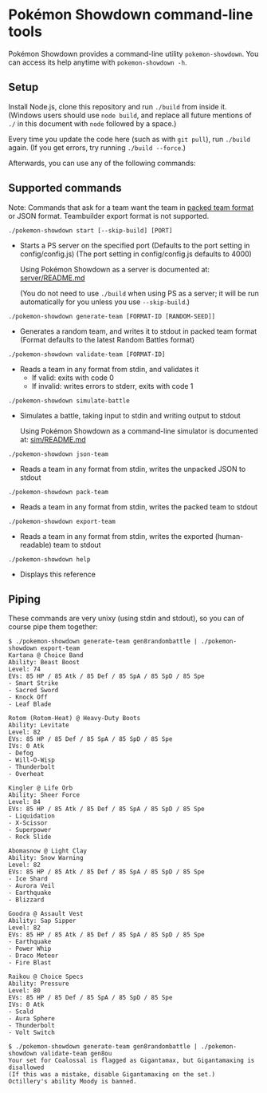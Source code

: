 Pokémon Showdown command-line tools
===================================

Pokémon Showdown provides a command-line utility `pokemon-showdown`. You can access its help anytime with `pokemon-showdown -h`.


Setup
-----

Install Node.js, clone this repository and run `./build` from inside it. (Windows users should use `node build`, and replace all future mentions of `./` in this document with `node` followed by a space.)

Every time you update the code here (such as with `git pull`), run `./build` again. (If you get errors, try running `./build --force`.)

Afterwards, you can use any of the following commands:


Supported commands
------------------

Note: Commands that ask for a team want the team in [packed team format](./sim/TEAMS.md#packed-format) or JSON format. Teambuilder export format is not supported.

`./pokemon-showdown start [--skip-build] [PORT]`

- Starts a PS server on the specified port
  (Defaults to the port setting in config/config.js)
  (The port setting in config/config.js defaults to 4000)

  Using Pokémon Showdown as a server is documented at:
  [server/README.md](./server/README.md)

  (You do not need to use `./build` when using PS as a server; it will
  be run automatically for you unless you use `--skip-build`.)

`./pokemon-showdown generate-team [FORMAT-ID [RANDOM-SEED]]`

- Generates a random team, and writes it to stdout in packed team format
  (Format defaults to the latest Random Battles format)

`./pokemon-showdown validate-team [FORMAT-ID]`

- Reads a team in any format from stdin, and validates it
  - If valid: exits with code 0
  - If invalid: writes errors to stderr, exits with code 1

`./pokemon-showdown simulate-battle`

- Simulates a battle, taking input to stdin and writing output to stdout

  Using Pokémon Showdown as a command-line simulator is documented at:
  [sim/README.md](./README.md)

`./pokemon-showdown json-team`

- Reads a team in any format from stdin, writes the unpacked JSON to stdout

`./pokemon-showdown pack-team`

- Reads a team in any format from stdin, writes the packed team to stdout

`./pokemon-showdown export-team`

- Reads a team in any format from stdin, writes the exported (human-readable) team to stdout

`./pokemon-showdown help`

- Displays this reference


Piping
------

These commands are very unixy (using stdin and stdout), so you can of course pipe them together:

```
$ ./pokemon-showdown generate-team gen8randombattle | ./pokemon-showdown export-team
Kartana @ Choice Band
Ability: Beast Boost
Level: 74
EVs: 85 HP / 85 Atk / 85 Def / 85 SpA / 85 SpD / 85 Spe
- Smart Strike
- Sacred Sword
- Knock Off
- Leaf Blade

Rotom (Rotom-Heat) @ Heavy-Duty Boots
Ability: Levitate
Level: 82
EVs: 85 HP / 85 Def / 85 SpA / 85 SpD / 85 Spe
IVs: 0 Atk
- Defog
- Will-O-Wisp
- Thunderbolt
- Overheat

Kingler @ Life Orb
Ability: Sheer Force
Level: 84
EVs: 85 HP / 85 Atk / 85 Def / 85 SpA / 85 SpD / 85 Spe
- Liquidation
- X-Scissor
- Superpower
- Rock Slide

Abomasnow @ Light Clay
Ability: Snow Warning
Level: 82
EVs: 85 HP / 85 Atk / 85 Def / 85 SpA / 85 SpD / 85 Spe
- Ice Shard
- Aurora Veil
- Earthquake
- Blizzard

Goodra @ Assault Vest
Ability: Sap Sipper
Level: 82
EVs: 85 HP / 85 Atk / 85 Def / 85 SpA / 85 SpD / 85 Spe
- Earthquake
- Power Whip
- Draco Meteor
- Fire Blast

Raikou @ Choice Specs
Ability: Pressure
Level: 80
EVs: 85 HP / 85 Def / 85 SpA / 85 SpD / 85 Spe
IVs: 0 Atk
- Scald
- Aura Sphere
- Thunderbolt
- Volt Switch
```

```
$ ./pokemon-showdown generate-team gen8randombattle | ./pokemon-showdown validate-team gen8ou
Your set for Coalossal is flagged as Gigantamax, but Gigantamaxing is disallowed
(If this was a mistake, disable Gigantamaxing on the set.)
Octillery's ability Moody is banned.
```
